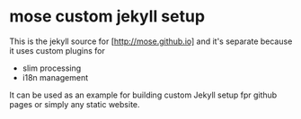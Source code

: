 mose custom jekyll setup
================

This is the jekyll source for [http://mose.github.io] and it's separate because it uses custom plugins for

* slim processing
* i18n management

It can be used as an example for building custom Jekyll setup fpr github pages or simply any static website.